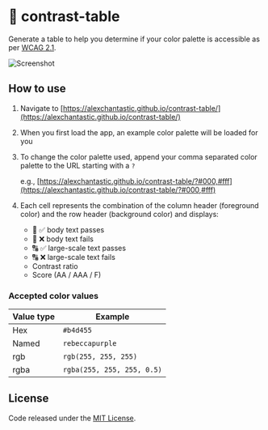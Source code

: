 # :rainbow: contrast-table

Generate a table to help you determine if your color palette is accessible as per [WCAG 2.1](https://www.w3.org/WAI/WCAG21/Understanding/contrast-minimum.html).

![Screenshot](https://user-images.githubusercontent.com/604167/48976255-13282400-f039-11e8-88d4-015eff77aa8b.png)

## How to use

1. Navigate to [https://alexchantastic.github.io/contrast-table/](https://alexchantastic.github.io/contrast-table/)
2. When you first load the app, an example color palette will be loaded for you
3. To change the color palette used, append your comma separated color palette to the URL starting with a `?`

   e.g., [https://alexchantastic.github.io/contrast-table/?#000,#fff](https://alexchantastic.github.io/contrast-table/?#000,#fff)

4. Each cell represents the combination of the column header (foreground color) and the row header (background color) and displays:

   * :abcd: :white_check_mark: body text passes
   * :abcd: :x: body text fails
   * :capital_abcd: :white_check_mark: large-scale text passes
   * :capital_abcd: :x: large-scale text fails
   * Contrast ratio
   * Score (AA / AAA / F)

### Accepted color values

| Value type        | Example                        |
| ----------------- | ------------------------------ |
| Hex               | `#b4d455`                      |
| Named             | `rebeccapurple`                |
| rgb               | `rgb(255, 255, 255)`           |
| rgba              | `rgba(255, 255, 255, 0.5)`     |

## License

Code released under the [MIT License](https://github.com/alexchantastic/contrast-table/blob/master/LICENSE).
